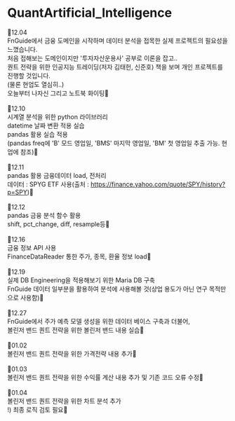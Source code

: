 # QuantArtificial_Intelligence

📌12.04<br>
FnGuide에서 금융 도메인을 시작하며 데이터 분석을 접목한 실제 프로젝트의 필요성을 느꼈습니다.<br>
처음 접해보는 도메인이지만 '투자자산운용사' 공부로 이론을 잡고..<br>
퀀트 전략을 위한 인공지능 트레이딩(저자 김태헌, 신준호) 책을 보며 개인 프로젝트를 진행할 것입니다.<br>
(물론 현업도 열심히..)<br>
오늘부터 나자신 그리고 노트북 화이팅🌱
<br><br>
📌12.10<br>
시계열 분석을 위한 python 라이브러리<br>
datetime 날짜 변환 적용 실습<br>
pandas 활용 실습 적용<br>
(pandas freq에 'B' 모드 영업일, 'BMS' 마지막 영업일, 'BM' 첫 영업일 추출 가능. 현업에 참조)🌱
<br><br>
📌12.11<br>
pandas 활용 금융데이터 load, 전처리<br>
데이터 : SPYG ETF 사용(출처 : https://finance.yahoo.com/quote/SPY/history?p=SPY)🌱
<br><br>
📌12.12<br>
pandas 금융 분석 함수 활용<br>
shift, pct_change, diff, resample등🌱
<br><br>
📌12.16<br>
금융 정보 API 사용<br>
FinanceDataReader 통한 주가, 종목, 환율 정보 load🌱
<br><br>
📌12.19<br>
실제 DB Engineering을 적용해보기 위한 Maria DB 구축<br>
FnGuide 데이터 일부분을 활용하여 분석에 사용해볼 것(상업 용도가 아닌 연구 목적만으로 사용함)🌱
<br><br>
📌12.27<br>
FnGuide에서 주가 예측 모델 생성을 위한 데이터 베이스 구축과 더불어,<br>
볼린저 밴드 퀀트 전략을 위한 볼린저 밴드 내용 실습🌱
<br><br>
📌01.02<br>
볼린저 밴드 퀀트 전략을 위한 가격전략 내용 추가🌱
<br><br>
📌01.03<br>
볼린저 밴드 퀀트 전략을 위한 수익률 계산 내용 추가 및 기존 코드 오류 수정🌱
<br><br>
📌01.04<br>
볼린저 밴드 퀀트 전략을 위한 차트 분석 추가<br>
!) 최종 로직 검토 필요🌱
